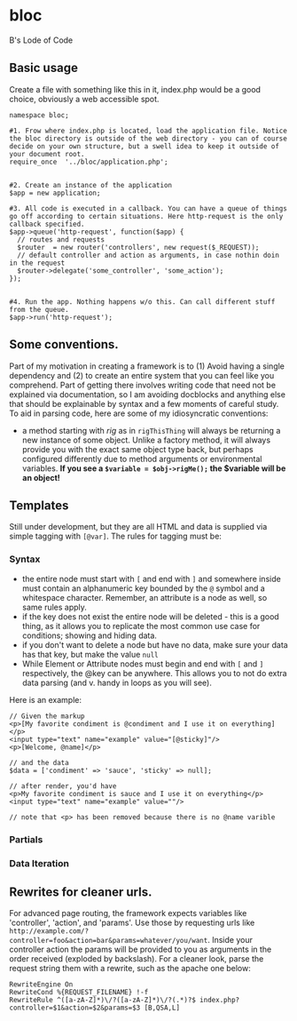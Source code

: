 # bloc

B's Lode of Code


## Basic usage

Create a file with something like this in it, index.php would be a good choice, obviously a web accessible spot.

    namespace bloc;

    #1. Frow where index.php is located, load the application file. Notice the bloc directory is outside of the web directory - you can of course decide on your own structure, but a swell idea to keep it outside of your document root.
    require_once  '../bloc/application.php';


    #2. Create an instance of the application
    $app = new application;

    #3. All code is executed in a callback. You can have a queue of things go off according to certain situations. Here http-request is the only callback specified. 
    $app->queue('http-request', function($app) {
      // routes and requests
      $router  = new router('controllers', new request($_REQUEST));
      // default controller and action as arguments, in case nothin doin in the request
      $router->delegate('some_controller', 'some_action');
    });


    #4. Run the app. Nothing happens w/o this. Can call different stuff from the queue.
    $app->run('http-request');
    
## Some conventions.

Part of my motivation in creating a framework is to (1) Avoid having a single dependency and (2) to create an entire system that you can feel like you comprehend. Part of getting there involves writing code that need not be explained via documentation, so I am avoiding docblocks and anything else that should be explainable by syntax and a few moments of careful study. To aid in parsing code, here are some of my idiosyncratic conventions:

- a method starting with *rig* as in `rigThisThing` will always be returning a new instance of some object. Unlike a factory method, it will always provide you with the exact same object type back, but perhaps configured differently due to method arguments or environmental variables. **If you see a `$variable = $obj->rigMe();` the $variable will be an object!** 
 
## Templates
Still under development, but they are all HTML and data is supplied via simple tagging with `[@var]`. The rules for tagging must be:

### Syntax
- the entire node must start with `[` and end with `]` and somewhere inside must contain an alphanumeric key bounded by the `@` symbol and a whitespace character. Remember, an attribute is a node as well, so same rules apply.
- if the key does not exist the entire node will be deleted - this is a good thing, as it allows you to replicate the most common use case for conditions; showing and hiding data.
- if you don't want to delete a node but have no data, make sure your data has that key, but make the value `null`
- While Element or Attribute nodes must begin and end with `[` and `]` respectively, the @key can be anywhere. This allows you to not do extra data parsing (and v. handy in loops as you will see).

Here is an example:
    
    // Given the markup
    <p>[My favorite condiment is @condiment and I use it on everything]</p>
    <input type="text" name="example" value="[@sticky]"/>
    <p>[Welcome, @name]</p>
    
    // and the data
    $data = ['condiment' => 'sauce', 'sticky' => null];

    // after render, you'd have
    <p>My favorite condiment is sauce and I use it on everything</p>
    <input type="text" name="example" value=""/>
    
    // note that <p> has been removed because there is no @name varible
    

### Partials
### Data Iteration 
 
 

## Rewrites for cleaner urls.
For advanced page routing, the framework expects variables like 'controller', 'action', and 'params'. Use those by requesting urls like `http://example.com/?controller=foo&action=bar&params=whatever/you/want`. Inside your controller action the params will be provided to you as arguments in the order received (exploded by backslash). For a cleaner look, parse the request string them with a rewrite, such as the apache one below:

    RewriteEngine On
    RewriteCond %{REQUEST_FILENAME} !-f
    RewriteRule ^([a-zA-Z]*)\/?([a-zA-Z]*)\/?(.*)?$ index.php?controller=$1&action=$2&params=$3 [B,QSA,L]